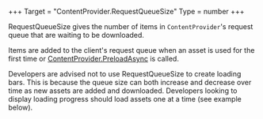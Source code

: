 +++
Target = "ContentProvider.RequestQueueSize"
Type = number
+++

RequestQueueSize gives the number of items in `ContentProvider`'s request queue that are waiting to be downloaded.Items are added to the client's request queue when an asset is used for the first time or [ContentProvider.PreloadAsync](https://developer.roblox.com/api-reference/function/ContentProvider/PreloadAsync) is called.Developers are advised not to use RequestQueueSize to create loading bars. This is because the queue size can both increase and decrease over time as new assets are added and downloaded. Developers looking to display loading progress should load assets one at a time (see example below).